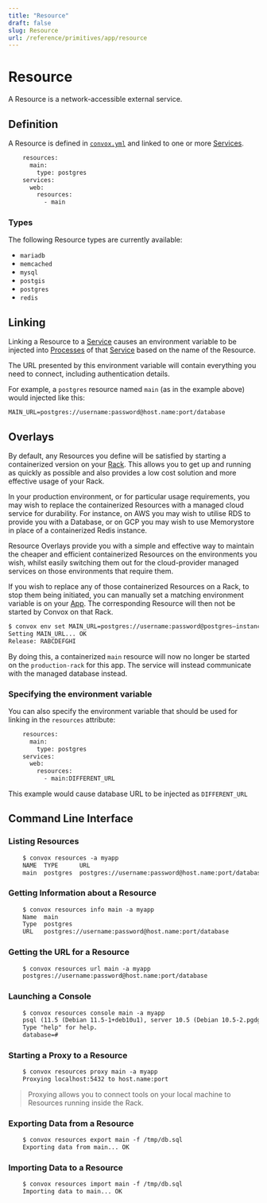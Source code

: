 ```yaml
---
title: "Resource"
draft: false
slug: Resource
url: /reference/primitives/app/resource
---
```

# Resource

A Resource is a network-accessible external service.

## Definition

A Resource is defined in [`convox.yml`](/configuration/convox-yml) and linked to one or more [Services](/reference/primitives/app/service).
```html
    resources:
      main:
        type: postgres
    services:
      web:
        resources:
          - main
```
### Types

The following Resource types are currently available:

* `mariadb`
* `memcached`
* `mysql`
* `postgis`
* `postgres`
* `redis`

## Linking

Linking a Resource to a [Service](/reference/primitives/app/service) causes an environment variable to be injected into [Processes](/reference/primitives/app/process)
of that [Service](/reference/primitives/app/service) based on the name of the Resource.

The URL presented by this environment variable will contain everything you need to connect, including authentication details.

For example, a `postgres` resource named `main` (as in the example above) would injected like this:

`MAIN_URL=postgres://username:password@host.name:port/database`

## Overlays

By default, any Resources you define will be satisfied by starting a containerized version on your [Rack](/reference/primitives/rack).  This allows you to get up and running as quickly as possible and also provides a low cost solution and more effective usage of your Rack.  

In your production environment, or for particular usage requirements, you may wish to replace the containerized Resources with a managed cloud service for durability.  For instance, on AWS you may wish to utilise RDS to provide you with a Database, or on GCP you may wish to use Memorystore in place of a containerized Redis instance.

Resource Overlays provide you with a simple and effective way to maintain the cheaper and efficient containerized Resources on the environments you wish, whilst easily switching them out for the cloud-provider managed services on those environments that require them.

If you wish to replace any of those containerized Resources on a Rack, to stop them being initiated, you can manually set a matching environment variable is on your [App](/reference/primitives/app).  The corresponding Resource will then not be started by Convox on that Rack.

```sh
$ convox env set MAIN_URL=postgres://username:password@postgres–instance1.123456789012.us-east-1.rds.amazonaws.com:5432/database -r production-rack
Setting MAIN_URL... OK
Release: RABCDEFGHI
```

By doing this, a containerized `main` resource will now no longer be started on the `production-rack` for this app.  The service will instead communicate with the managed database instead.  

### Specifying the environment variable

You can also specify the environment variable that should be used for linking in the `resources` attribute:
```html
    resources:
      main:
        type: postgres
    services:
      web:
        resources:
          - main:DIFFERENT_URL
```
This example would cause database URL to be injected as `DIFFERENT_URL`

## Command Line Interface

### Listing Resources
```html
    $ convox resources -a myapp
    NAME  TYPE      URL
    main  postgres  postgres://username:password@host.name:port/database
```
### Getting Information about a Resource
```html
    $ convox resources info main -a myapp
    Name  main
    Type  postgres
    URL   postgres://username:password@host.name:port/database
```
### Getting the URL for a Resource
```html
    $ convox resources url main -a myapp
    postgres://username:password@host.name:port/database
```
### Launching a Console
```html
    $ convox resources console main -a myapp
    psql (11.5 (Debian 11.5-1+deb10u1), server 10.5 (Debian 10.5-2.pgdg90+1))
    Type "help" for help.
    database=#
```
### Starting a Proxy to a Resource
```html
    $ convox resources proxy main -a myapp
    Proxying localhost:5432 to host.name:port
```
> Proxying allows you to connect tools on your local machine to Resources running inside the Rack.

### Exporting Data from a Resource
```html
    $ convox resources export main -f /tmp/db.sql
    Exporting data from main... OK
```
### Importing Data to a Resource
```html
    $ convox resources import main -f /tmp/db.sql
    Importing data to main... OK
```